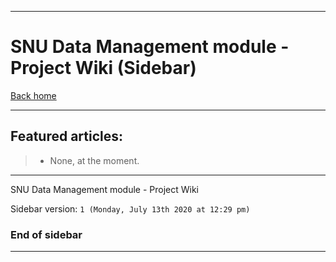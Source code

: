
***

# SNU Data Management module - Project Wiki (Sidebar)

[Back home](https://github.com/seanpm2001/SNU_DataManagement/wiki/)

***

## Featured articles:

> * None, at the moment.

***

SNU Data Management module - Project Wiki

Sidebar version: `1 (Monday, July 13th 2020 at 12:29 pm)`

### End of sidebar

***
